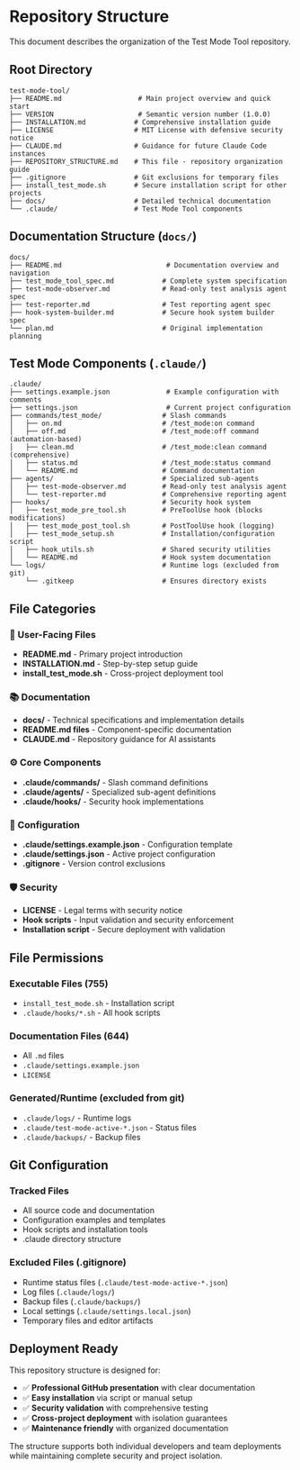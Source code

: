 # Repository Structure

This document describes the organization of the Test Mode Tool repository.

## Root Directory

```
test-mode-tool/
├── README.md                   # Main project overview and quick start
├── VERSION                     # Semantic version number (1.0.0)
├── INSTALLATION.md            # Comprehensive installation guide
├── LICENSE                    # MIT License with defensive security notice
├── CLAUDE.md                  # Guidance for future Claude Code instances
├── REPOSITORY_STRUCTURE.md    # This file - repository organization guide
├── .gitignore                 # Git exclusions for temporary files
├── install_test_mode.sh       # Secure installation script for other projects
├── docs/                      # Detailed technical documentation
└── .claude/                   # Test Mode Tool components
```

## Documentation Structure (`docs/`)

```
docs/
├── README.md                          # Documentation overview and navigation
├── test_mode_tool_spec.md            # Complete system specification
├── test-mode-observer.md             # Read-only test analysis agent spec
├── test-reporter.md                  # Test reporting agent spec
├── hook-system-builder.md            # Secure hook system builder spec
└── plan.md                           # Original implementation planning
```

## Test Mode Components (`.claude/`)

```
.claude/
├── settings.example.json              # Example configuration with comments
├── settings.json                      # Current project configuration
├── commands/test_mode/               # Slash commands
│   ├── on.md                         # /test_mode:on command
│   ├── off.md                        # /test_mode:off command (automation-based)
│   ├── clean.md                      # /test_mode:clean command (comprehensive)
│   ├── status.md                     # /test_mode:status command
│   └── README.md                     # Command documentation
├── agents/                           # Specialized sub-agents
│   ├── test-mode-observer.md         # Read-only test analysis agent
│   └── test-reporter.md              # Comprehensive reporting agent
├── hooks/                            # Security hook system
│   ├── test_mode_pre_tool.sh         # PreToolUse hook (blocks modifications)
│   ├── test_mode_post_tool.sh        # PostToolUse hook (logging)
│   ├── test_mode_setup.sh            # Installation/configuration script
│   ├── hook_utils.sh                 # Shared security utilities
│   └── README.md                     # Hook system documentation
└── logs/                             # Runtime logs (excluded from git)
    └── .gitkeep                      # Ensures directory exists
```

## File Categories

### 🚀 User-Facing Files
- **README.md** - Primary project introduction
- **INSTALLATION.md** - Step-by-step setup guide
- **install_test_mode.sh** - Cross-project deployment tool

### 📚 Documentation
- **docs/** - Technical specifications and implementation details
- **README.md files** - Component-specific documentation
- **CLAUDE.md** - Repository guidance for AI assistants

### ⚙️ Core Components
- **.claude/commands/** - Slash command definitions
- **.claude/agents/** - Specialized sub-agent definitions
- **.claude/hooks/** - Security hook implementations

### 🔧 Configuration
- **.claude/settings.example.json** - Configuration template
- **.claude/settings.json** - Active project configuration
- **.gitignore** - Version control exclusions

### 🛡️ Security
- **LICENSE** - Legal terms with security notice
- **Hook scripts** - Input validation and security enforcement
- **Installation script** - Secure deployment with validation

## File Permissions

### Executable Files (755)
- `install_test_mode.sh` - Installation script
- `.claude/hooks/*.sh` - All hook scripts

### Documentation Files (644)
- All `.md` files
- `.claude/settings.example.json`
- `LICENSE`

### Generated/Runtime (excluded from git)
- `.claude/logs/` - Runtime logs
- `.claude/test-mode-active-*.json` - Status files
- `.claude/backups/` - Backup files

## Git Configuration

### Tracked Files
- All source code and documentation
- Configuration examples and templates
- Hook scripts and installation tools
- .claude directory structure

### Excluded Files (.gitignore)
- Runtime status files (`.claude/test-mode-active-*.json`)
- Log files (`.claude/logs/`)
- Backup files (`.claude/backups/`)
- Local settings (`.claude/settings.local.json`)
- Temporary files and editor artifacts

## Deployment Ready

This repository structure is designed for:
- ✅ **Professional GitHub presentation** with clear documentation
- ✅ **Easy installation** via script or manual setup
- ✅ **Security validation** with comprehensive testing
- ✅ **Cross-project deployment** with isolation guarantees
- ✅ **Maintenance friendly** with organized documentation

The structure supports both individual developers and team deployments while maintaining complete security and project isolation.